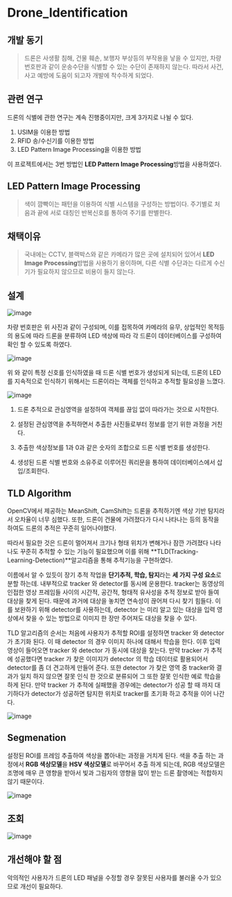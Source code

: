 # Drone_Identification

## 개발 동기

> 드론은 사생활 침해, 건물 훼손, 보행자 부상등의 부작용을 낳을 수 있지만, 차량 번호판과 같이 운송수단을 식별할 수 있는 수단이 존재하지 않는다. 따라서 사건, 사고 예방에 도움이 되고자 개발에 착수하게 되었다.

## 관련 연구

드론의 식별에 관한 연구는 계속 진행중이지만, 크게 3가지로 나뉠 수 있다.

1. USIM을 이용한 방법
2. RFID 송/수신기를 이용한 방법
3. LED Pattern Image Processing을 이용한 방법

이 프로젝트에서는 3번 방법인 **LED Pattern Image Processing**방법을 사용하였다.

## LED Pattern Image Processing

> 색이 깜빡이는 패턴을 이용하여 식별 시스템을 구성하는 방법이다. 주기별로 처음과 끝에 서로 대칭인 반복신호를 통하여 주기를 판별한다.

## 채택이유

> 국내에는 CCTV, 블랙박스와 같은 카메라가 많은 곳에 설치되어 있어서 **LED Image Processing**방법을 사용하기 용이하며, 다른 식별 수단과는 다르게 수신기가 필요하지 않으므로 비용이 들지 않는다.

## 설계

![image](https://user-images.githubusercontent.com/33343785/91631923-440c6880-ea18-11ea-9b02-4a3d2dee1dbe.png)

차량 번호판은 위 사진과 같이 구성되며, 이를 접목하여 카메라의 유무, 상업적인 목적등의 용도에 따라 드론을 분류하여 LED 색상에 따라 각 드론이 데이터베이스를 구성하여 확인 할 수 있도록 하였다.

![image](https://user-images.githubusercontent.com/33343785/91631941-7b7b1500-ea18-11ea-9f6e-d0e0ea5ce7c2.png)

위 와 같이 특정 신호를 인식하였을 때 드론 식별 번호가 생성되게 되는데, 드론의 LED를 지속적으로 인식하기 위해서는 드론이라는 객체를 인식하고 추적할 필요성을 느꼈다.

![image](https://user-images.githubusercontent.com/33343785/91632002-c39a3780-ea18-11ea-88ce-2ae12e0a7acd.png)

1. 드론 추적으로 관심영역을 설정하여 객체를 끊임 없이 따라가는 것으로 시작한다.

2. 설정된 관심영역을 추적하면서 추출한 사진들로부터 정보를 얻기 위한 과정을 거친다.

3. 추출한 색상정보를 1과 0과 같은 숫자의 조합으로 드론 식별 번호를 생성한다.

4. 생성된 드론 식별 번호와 소유주로 이루어진 쿼리문을 통하여 데이터베이스에서 삽입/조회한다.

## TLD Algorithm

OpenCV에서 제공하는 MeanShift, CamShift는 드론을 추적하기엔 색상 기반 탐지라서 오차율이 너무 심했다. 또한, 드론이 건물에 가려졌다가 다시 나타나는 등의 동작을 하여도 드론의 추적은 꾸준히 일어나야했다.

따라서 필요한 것은 드론이 멀어져서 크기나 형태 위치가 변해거나 잠깐 가려졌다 나타나도 꾸준히 추적할 수 있는 기능이 필요했으며 이를 위해 **TLD(Tracking-Learning-Detection)**알고리즘을 통해 추적기능을 구현하였다.

이름에서 알 수 있듯이 장기 추적 작업을 **단기추적, 학습, 탐지**라는 **세 가지 구성 요소**로 분할 하는데. 내부적으로 tracker 와 detector를 동시에 운용한다. tracker는 동영상의 인접한 영상 프레임들 사이의 시간적, 공간적, 형태적 유사성을 추적 정보로 받아 들여 대상을 찾게 된다. 때문에 과거에 대상을 놓치면 연속성이 끊어져 다시 찾기 힘들다. 이를 보완하기 위해 detector를 사용하는데, detector 는 미리 알고 있는 대상을 입력 영상에서 찾을 수 있는 방법으로 이미지 한 장만 주어져도 대상을 찾을 수 있다.

TLD 알고리즘의 순서는 처음에 사용자가 추적할 ROI를 설정하면 tracker 와 detector 가 초기화 된다. 이 때 detector 의 경우 이미지 하나에 대해서 학습을 한다. 이후 입력 영상이 들어오면 tracker 와 detector 가 동시에 대상을 찾는다. 만약 tracker 가 추적에 성공했다면 tracker 가 찾은 이미지가 detector 의 학습 데이터로 활용되어서 detector를 좀 더 견고하게 만들어 준다. 또한 detector 가 찾은 영역 중 tracker와 결과가 일치 하지 않으면 잘못 인식 한 것으로 분류되어 그 또한 잘못 인식한 예로 학습을 하게 된다. 만약 tracker 가 추적에 실패했을 경우에는 detector가 성공 할 때 까지 대기하다가 detector가 성공하면 탐지한 위치로 tracker를 초기화 하고 추적을 이어 나간다.

![image](https://user-images.githubusercontent.com/33343785/91632169-09a3cb00-ea1a-11ea-8022-75fcf4d64252.png)

## Segmenation

설정된 ROI를 프레임 추출하여 색상을 뽑아내는 과정을 거치게 된다. 색을 추출 하는 과정에서 **RGB 색상모델**을 **HSV 색상모델**로 바꾸어서 추출 하게 되는데, RGB 색상모델은 조명에 매우 큰 영향을 받아서 빛과 그림자의 영향을 많이 받는 드론 촬영에는 적합하지 않기 때문이다.

![image](https://user-images.githubusercontent.com/33343785/91632187-2dffa780-ea1a-11ea-9ecf-dd1669c19c89.png)

## 조회

![image](https://user-images.githubusercontent.com/33343785/91632200-3eb01d80-ea1a-11ea-8b98-01b435a7751a.png)

## 개선해야 할 점

악의적인 사용자가 드론의 LED 패널을 수정할 경우 잘못된 사용자를 불러올 수가 있으므로 개선이 필요하다.
